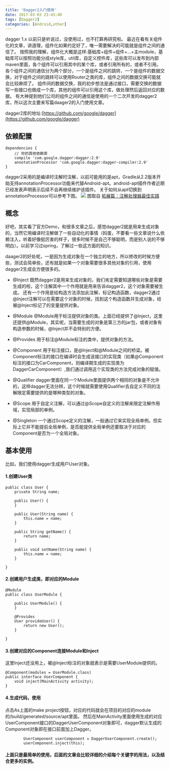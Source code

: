 ```yaml
---
title: 'Dagger2入门使用'
date: 2017-03-03 23:43:40
tags: [Dagger2]
categories: [Android,other]
---
```

dagger 1.x 以前只是听说过，没使用过，也不打算再研究啦。
最近在看有关组件化的文章，讲道理，组件化如果约定好了，唯一需要解决的可能就是组件之间的通信了。
按照我的理解，组件化大概是这样:基础库+组件+组件+...+主module，基础库可以按照功能分成style库，util库，自定义控件库，这些库可以发布到内部maven里面，各个组件可以引用其中的某个库，或者引用所有的，或者不引用。
各个组件之间的通信分为两个部分，一个是组件之间的跳转，一个是组件的数据交换，对于组件之间的跳转可以使用Router之类的库，组件之间的数据交换可能就会比较麻烦了。
组件间的数据交换，我的初步想法是通过接口，需要交换的数据写一些接口也做成一个库，其他的组件可以引用这个库，做处理然后返回对应的数据。
有大神提到他们公司的组件之间的通信是使用的一个二次开发的dagger2库，所以这次主要来写篇daager2的入门使用文章。

dagger2库的地址:[https://github.com/google/dagger](https://github.com/google/dagger)

## 依赖配置
```
dependencies {
    // 你的其他依赖库
    compile 'com.google.dagger:dagger:2.9'
    annotationProcessor 'com.google.dagger:dagger-compiler:2.9'
}
```
dagger2采用的是编译时注解时注解，以前可能用的是apt，Gradle从2.2版本开始支持annotationProcessor功能来代替Android-apt。android-apt插件作者近期已经发表声明表示后续不会再继续维护该插件。
关于如何从apt切换到annotationProcessor可以参考下图。
![](http://upload-images.jianshu.io/upload_images/1321338-7874202f3a0db658?imageMogr2/auto-orient/strip%7CimageView2/2/w/1240)
图取自 [拓展篇：注解处理器最佳实践](http://blog.csdn.net/dd864140130/article/details/53957691)

## 概念
好吧，其实看了官方Demo，和很多文章之后，感觉dagger2就是用来生成对象的，当然它用编译时注解做了一些自动化的事情（妈蛋，不要看一些文章说什么依赖注入，听着好像挺厉害的样子，很多时候不是自己不够聪明，而是别人说的不够明白）。以前学习过spring，了解过一些这方面的知识。

daager2的好处呢，一是因为生成对象在一个独立的地方，所以修改的时候方便些，测试会简单些，还有就是如果一个对象需要很多其他对象的引用，使用dagger2生成会方便很多的。

- @Inject
既然dagger2是用来生成对象的，我们肯定需要知道哪些对象是需要生成的啦，这个注解其中一个作用就是用来告诉dagger2，这个对象需要被生成。
还有一个作用是给构造方法添加此注解，标记构造函数，dagger2通过@Inject注解可以在需要这个对象的时候，找到这个构造函数并生成对象，给被@Inject标记了的变量提供对象。

- @Module
@Module用于标注提供对象的类。上面已经提供了@Inject，这里还提供@Module，其实呢，当需要生成的对象是第三方的jar包，或者对象有构造参数的时候，@Inject并不会特别的方便。

- @Provides
用于标注@Module标注的类中，提供对象的方法。

- @Component
用于标注接口，是@Inject和@Module之间的桥梁。被Component标注的接口在编译时会生成该接口的实现类（如果@Component标注的接口为CarComponent，则编译期生成的实现类为DaggerCarComponent）,我们通过调用这个实现类的方法完成对象的赋值。

- @Qualifier
dagger里面在同一个Module里面提供两个相同的对象是不允许的，这样dagger无法分辨，这个时候就需要使用Qualifier去自定义不同的注解限定需要提供的是哪种类型的对象。

- @Scope
用于自定义注解，可以通过@Scope自定义的注解来限定注解作用域，实现局部的单例。

- @Singleton
一个通过Scope定义的注解，一般通过它来实现全局单例。但实际上它并不能提前全局单例，是否能提供全局单例还要取决于对应的Component是否为一个全局对象。

<!-- more -->

## 基本使用
比如，我们使用dagger生成用户User对象。
#### 1.创建User类
```
public class User {
    private String name;

    public User() {
    }

    public User(String name) {
        this.name = name;
    }

    public String getName() {
        return name;
    }

    public void setName(String name) {
        this.name = name;
    }

}
```

#### 2.创建用户生成类，即对应的Module
```
@Module
public class UserModule {

    public UserModule() {
    }

    @Provides
    User provideUser() {
        return new User();
    }

}
```

#### 3.创建对应的Component连接Module和Inject
这里Inject还没用上，被@Inject标注的对象就表示是需要UserModule提供的。
```
@Component(modules = UserModule.class)
public interface UserComponent {
    void inject(MainActivity activity);
}
```

#### 4.生成代码，使用
点击As上面的make project按钮，对应的代码就会在项目的对应的module的/build/generated/source/apt里面。
然后在MainActivity里面使用生成的对应UserComponent接口的DaggerUserComponent对象即可，dagger默认生成的Component对象即在接口前面加上Dagger。
```
        UserComponent userComponent = DaggerUserComponent.create();
        userComponent.inject(this);
```

#### 上面只是最简单的使用，后面的文章会比较详细的介绍每个关键字的用法，以及结合更多的实例。
